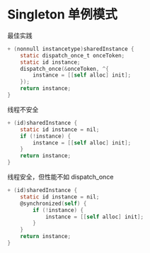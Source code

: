 # Singleton 单例模式

最佳实践
``` Objective-C
+ (nonnull instancetype)sharedInstance {
    static dispatch_once_t onceToken;
    static id instance;
    dispatch_once(&onceToken, ^{
        instance = [[self alloc] init];
    });
    return instance;
}
```

线程不安全
``` Objective-C
+ (id)sharedInstance {  
    static id instance = nil;
    if (!instance) {
        instance = [[self alloc] init];
    }
    return instance;
} 
```

线程安全，但性能不如 dispatch_once
``` Objective-C
+ (id)sharedInstance {  
    static id instance = nil;
    @synchronized(self) {
        if (!instance) {
            instance = [[self alloc] init];
        }
    }
    return instance;
} 
```